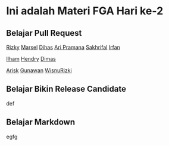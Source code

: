 # Ini adalah Materi FGA Hari ke-2

## Belajar Pull Request
[Rizky](/rizky.html)
[Marsel](/marsel/index3.html)
[Dihas](dihas.html)
[Ari Pramana](/index10.html)
[Sakhrifal](/sakhrifal.html)
[Irfan](/irfan.html)

[Ilham](/ilham.html)
[Hendry](/hendry.html)
[Dimas](/Dimas.html)



[Arisk](/arisk.html)
[Gunawan](/index99.html)
[WisnuRizki](/wisnurizki.html)
## Belajar Bikin Release Candidate
def
## Belajar Markdown
egfg
